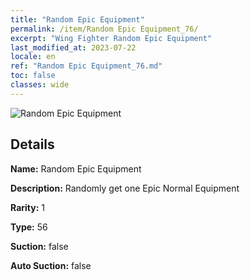 ```yaml
---
title: "Random Epic Equipment"
permalink: /item/Random Epic Equipment_76/
excerpt: "Wing Fighter Random Epic Equipment"
last_modified_at: 2023-07-22
locale: en
ref: "Random Epic Equipment_76.md"
toc: false
classes: wide
---
```



 ![Random Epic Equipment](/images/item/Random_Epic_Equipment_p.png)



## Details

 **Name:** Random Epic Equipment 

 **Description:** Randomly get one Epic Normal Equipment

 **Rarity:** 1 

 **Type:** 56 

 **Suction:** false 

 **Auto Suction:** false 


